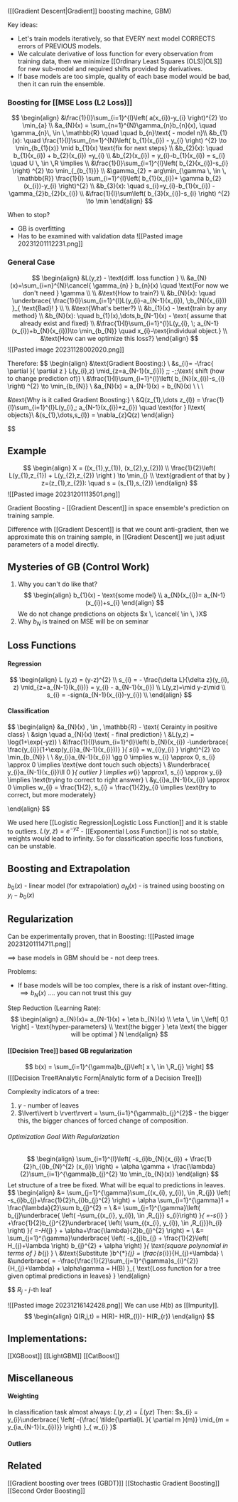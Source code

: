 ([[Gradient Descent|Gradient]] boosting machine, GBM)

Key ideas:
- Let's train models iteratively, so that EVERY next model CORRECTS errors of PREVIOUS models.
- We calculate derivative of loss function for every observation from training data, then we minimize [[Ordinary Least Squares (OLS)|OLS]] for new sub-model and required shifts provided by derivatives.
- If base models are too simple, quality of each base model would be bad, then it can ruin the ensemble.

### Boosting for [[MSE Loss (L2 Loss)]]
$$
\begin{align}
&\frac{1}{l}\sum_{i=1}^{l}\left( a(x_{i})-y_{i} \right)^{2} \to \min_{a} \\
&a_{N}(x) = \sum_{n=1}^{N}\gamma_{n}b_{n}(x), \quad \gamma_{n}\, \in \,\mathbb{R} \quad \quad  b_{n}\text{ - model n}\\
&b_{1}(x): \quad  \frac{1}{l}\sum_{n=1}^{N}\left( b_{1}(x_{i}) - y_{i} \right) ^{2} \to \min_{b_{1}(x)} \mid b_{1}(x) \text{fix for next steps} \\
&b_{2}(x): \quad  b_{1}(x_{i}) + b_{2}(x_{i}) =y_{i} \\
&b_{2}(x_{i}) = y_{i}-b_{1}(x_{i}) = s_{i} \quad U \, \in \,R \implies \\
&\frac{1}{l}\sum_{i=1}^{l}\left( b_{2}(x_{i})-s_{i} \right) ^{2} \to \min_{_{b_{1}}}  \\
&\gamma_{2} = arg\min_{\gamma \, \in \, \mathbb{R}} \frac{1}{l} \sum_{i=1}^{l}\left( b_{1}(x_{i})+ \gamma b_{2}(x_{i})-y_{i} \right)^{2}   \\
&b_{3}(x): \quad s_{i}=y_{i}-b_{1}(x_{i}) - \gamma_{2}b_{2}(x_{i}) \\
&\frac{1}{l}\sum\left( b_{3}(x_{i})-s_{i} \right) ^{2} \to \min 
\end{align}
$$

When to stop?
- GB is overfitting
- Has to be examined with validation data
![[Pasted image 20231201112231.png]]


### General Case
$$
\begin{align}
&L(y,z) - \text{diff. loss function } \\
&a_{N}(x)=\sum_{i=n}^{N}\cancel{ \gamma_{n} } b_{n}(x) \quad  \text{For now we don't need } \gamma \\ \\
&\text{How to train?} \\
&b_{N}(x): \quad \underbrace{ \frac{1}{l}\sum_{i=1}^{l}L(y_{i}-a_{N-1}(x_{i}), \;b_{N}(x_{i})) }_{ \text{Bad}! } \\ \\
&\text{What's better?} \\
&b_{1}(x) - \text{train by any method} \\
&b_{N}(x): \quad b_{1}(x),\dots,b_{N-1}(x) - \text{ assume that already exist and fixed} \\
&\frac{1}{l}\sum_{i=1}^{l}L(y_{i}, \; a_{N-1}(x_{i})+b_{N}(x_{i}))\to \min_{b_{N}} \quad  x_{i}-\text{individual object.} \\
&\text{How can we optimize this loss?}
\end{align}
$$
![[Pasted image 20231128002020.png]]

Therefore:
$$
\begin{align}
&\text{Gradient Boosting:} \\
&s_{i}= -\frac{ \partial  }{ \partial z } L(y_{i},z) \mid_{z=a_{N-1}(x_{i})} \;\;  -\;\;\text{ shift (how to change prediction of)}
  \\
&\frac{1}{l}\sum_{i=1}^{l}\left( b_{N}(x_{i})-s_{i} \right) ^{2} \to \min_{b_{N}} \\
&a_{N}(x) = a_{N-1}(x) + b_{N}(x) \\ \\ \\

&\text{Why is it called Gradient Boosting:} \\
&Q(z_{1},\dots z_{l}) = \frac{1}{l}\sum_{i=1}^{l}L(y_{i},\; a_{N-1}(x_{i})+z_{i}) \quad  \text{for }  l\text{ objects}\\
&(s_{1},\dots,s_{l}) = \nabla_{z}Q(z)
\end{align}

$$

## Example
$$
\begin{align}
X = ((x_{1},y_{1}), (x_{2},y_{2})) \\
\frac{1}{2}\left( L(y_{1},z_{1}) + L(y_{2},z_{2})  \right ) \to \min_{} \\
\text{gradient of that by } z=(z_{1},z_{2}): \quad  s = (s_{1},s_{2}) 
\end{align}
$$
![[Pasted image 20231201113501.png]]

Gradient Boosting - [[Gradient Descent]] in space ensemble's prediction on training sample.

Difference with [[Gradient Descent]] is that we count anti-gradient, then we approximate this on training sample, in [[Gradient Descent]] we just adjust parameters of a model directly.

## Mysteries of GB (Control Work)
1) Why you can't do like that?
$$
\begin{align}
b_{1}(x) - \text{some model} \\
a_{N}(x_{i})= a_{N-1}(x_{i})+s_{i}
\end{align}
$$
We do not change predictions on objects  $x \, \cancel{ \in \, }X$
2) Why $b_{N}$ is trained on MSE
will be on seminar

## Loss Functions
#### Regression
$$
\begin{align}
L (y,z) = (y-z)^{2} \\
s_{i} = - \frac{\delta L}{\delta z}(y_{i}, z) \mid_{z=a_{N-1}(k_{i})} = y_{i} - a_{N-1}(x_{i})
 \\
L(y,z)=\mid y-z\mid \\
s_{i} = -sign(a_{N-1}(x_{i})-y_{i}) \\
\end{align}
$$

#### Classification
$$
\begin{align}
&a_{N}(x) \, \in \, \mathbb{R} - \text{ Cerainty in positive class} \\
&sign \quad a_{N}(x) \text{ - final prediction} \\
&L(y,z) = \log(1+\exp(-yz)) \\
&\frac{1}{l}\sum_{i=1}^{l}\left( b_{N}(x_{i}) -\underbrace{  \frac{y_{i}}{1+\exp(y_{i}a_{N-1}(x_{i}))} }_{ s_{i} = w_{i}y_{i} } \right)^{2} \to \min_{b_{N}} \\ \\
&y_{i}a_{N-1}(x_{i}) \gg 0 \implies w_{i} \approx 0, s_{i} \approx 0 \implies \text{we dont touch such objects} \\
&\underbrace{ y_{i}a_{N-1}(x_{i})\ll 0 }_{ outlier } \implies w_{i} \approx1, s_{i} \approx y_{i} \implies \text{trying to correct to right answer} \\
&y_{i}a_{N-1}(x_{i}) \approx 0 \implies w_{i} = \frac{1}{2}, s_{i} = \frac{1}{2}y_{i} \implies \text{try to correct, but more moderately}

\end{align}
$$

We used here [[Logistic Regression|Logistic Loss Function]] and it is stable to outliers. 
$L(y,z)=e^{-yz}$ - [[Exponential Loss Function]] is not so stable, weights would lead to infinity. So for classification specific loss functions, can be unstable. 

## Boosting and Extrapolation
$b_{0}(x)$ - linear model (for extrapolation) 
$a_{N}(x)$ - is trained using boosting on $y_{i}-b_{0}(x)$

## Regularization
Can be experimentally proven, that in Boosting:
![[Pasted image 20231201114711.png]]

$\implies$ base models in GBM should be - not deep trees.

Problems:
- If base models will be too complex, there is a risk of instant over-fitting. 
$\implies b_{N}(x)$ .... you can not trust this guy

Step Reduction (Learning Rate):
$$
\begin{align}
a_{N}(x)= a_{N-1}(x) + \eta b_{N}(x) \\
\eta \, \in \,\left[ 0,1  \right] - \text{hyper-parameters} \\
\text{the bigger } \eta \text{ the bigger will be optimal } N 
\end{align}
$$
#### [[Decision Tree]] based GB regularization 
$$
b(x) = \sum_{i=1}^{\gamma}b_{j}\left[ x \, \in \,R_{j} \right] 
$$
([[Decision Tree#Analytic Form|Analytic form of a Decision Tree]])

Complexity indicators of a tree: 
1) $\gamma$ - number of leaves
2) $\lvert\lvert b \rvert\rvert = \sum_{i=1}^{\gamma}b_{j}^{2}$    -    the bigger this, the bigger chances of forced change of composition.
###### Optimization Goal With Regularization
$$
\begin{align}
\sum_{i=1}^{l}\left( -s_{i}b_{N}(x_{i}) + \frac{1}{2}h_{i}b_{N}^{2} (x_{i}) \right) + \alpha \gamma + \frac{\lambda}{2}\sum_{i=1}^{\gamma}b_{j}^{2} \to \min_{b_{N}(x)} 
\end{align}
$$
Let structure of a tree be fixed. What will be equal to predictions in leaves. 
$$
\begin{align}
&= \sum_{j=1}^{\gamma}\sum_{(x_{i}, y_{i})\, \in \,R_{j}} \left( -s_{i}b_{j}+\frac{1}{2}h_{i}b_{j}^{2} \right) + \alpha \sum_{i=1}^{\gamma}1 + \frac{\lambda}{2}\sum b_{j}^{2} = \\
&= \sum_{j=1}^{\gamma}\left( b_{j}\underbrace{ \left( -\sum_{(x_{i}, y_{i})\, \in \,R_{j}} s_{i}\right) }_{ =-s_{i} } +\frac{1}{2}b_{j}^{2}\underbrace{ \left( \sum_{(x_{i}, y_{i})\, \in \,R_{j}}h_{i} \right) }_{ =-H_{j} } + \alpha+\frac{\lambda}{2}b_{j}^{2}  \right)  =  \\
&= \sum_{j=1}^{\gamma}\underbrace{ \left( -s_{j}b_{j} + \frac{1}{2}\left( H_{j}+\lambda \right) b_{j}^{2} + \alpha  \right) }_{ \text{square polynomial in terms of } b_{j} } \\
&\text{Substitute }b^{*}_{j} = \frac{s_{i}}{H_{j}+\lambda} \\
&\underbrace{ = -\frac{\frac{1}{2}\sum_{j=1}^{\gamma}s_{i}^{2}}{H_{j}+\lambda} + \alpha\gamma = H(B) }_{ \text{Loss function for a tree given optimal predictions in leaves} }
\end{align}

$$
$R_{j}$ - $j$-th leaf 

![[Pasted image 20231216142428.png]]
We can use $H(b)$ as [[Impurity]]. 
$$
\begin{align}
Q(R,j,t) = H(R)- H(R_{l})- H(R_{r})
\end{align}
$$


## Implementations:
[[XGBoost]]
[[LightGBM]]
[[CatBoost]]

## Miscellaneous 
#### Weighting 
In classification task almost always:
$L(y,z) = \tilde{L}(yz)$
Then: $s_{i} = y_{i}\underbrace{ \left( -{\frac{ \tilde{\partial}L }{ \partial m }(m)} \mid_{m = y_{ia_{N-1}(x_{i})}} \right) }_{ w_{i} }$
#### Outliers

## Related
[[Gradient boosting over trees (GBDT)]]
[[Stochastic Gradient Boosting]]
[[Second Order Boosting]]